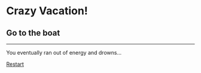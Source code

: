 # Crazy Vacation!
## Go to the boat
---
You eventually ran out of energy and drowns...

[Restart](../README.md)